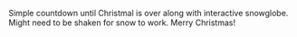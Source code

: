 Simple countdown until Christmal is over along with interactive snowglobe. Might need to be shaken for snow to work. Merry Christmas!
